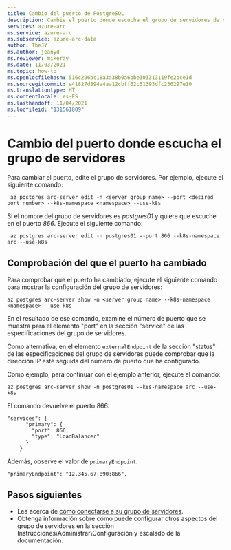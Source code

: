```yaml
---
title: Cambio del puerto de PostgreSQL
description: Cambie el puerto donde escucha el grupo de servidores de Hiperescala de PostgreSQL habilitada para Azure Arc.
services: azure-arc
ms.service: azure-arc
ms.subservice: azure-arc-data
author: TheJY
ms.author: jeanyd
ms.reviewer: mikeray
ms.date: 11/03/2021
ms.topic: how-to
ms.openlocfilehash: 516c296bc18a3a38b0a6bbe303313119fe2bce1d
ms.sourcegitcommit: e41827d894a4aa12cbff62c51393dfc236297e10
ms.translationtype: HT
ms.contentlocale: es-ES
ms.lasthandoff: 11/04/2021
ms.locfileid: "131561809"
---
```

# <a name="change-the-port-on-which-the-server-group-is-listening"></a>Cambio del puerto donde escucha el grupo de servidores 

Para cambiar el puerto, edite el grupo de servidores. Por ejemplo, ejecute el siguiente comando:

```azurecli
 az postgres arc-server edit -n <server group name> --port <desired port number> --k8s-namespace <namespace> --use-k8s
```

Si el nombre del grupo de servidores es _postgres01_ y quiere que escuche en el puerto _866_. Ejecute el siguiente comando:

```azurecli
 az postgres arc-server edit -n postgres01 --port 866 --k8s-namespace arc --use-k8s
```

## <a name="verify-that-the-port-was-changed"></a>Comprobación del que el puerto ha cambiado

Para comprobar que el puerto ha cambiado, ejecute el siguiente comando para mostrar la configuración del grupo de servidores:

```azurecli
az postgres arc-server show -n <server group name> --k8s-namespace <namespace> --use-k8s
```

En el resultado de ese comando, examine el número de puerto que se muestra para el elemento "port" en la sección "service" de las especificaciones del grupo de servidores.

Como alternativa, en el elemento `externalEndpoint` de la sección "status" de las especificaciones del grupo de servidores puede comprobar que la dirección IP esté seguida del número de puerto que ha configurado.

Como ejemplo, para continuar con el ejemplo anterior, ejecute el comando:

```azurecli
az postgres arc-server show -n postgres01 --k8s-namespace arc --use-k8s
```

El comando devuelve el puerto 866:

```output
"services": {
      "primary": {
        "port": 866,
        "type": "LoadBalancer"
      }
    }
```

Además, observe el valor de `primaryEndpoint`.

```output
"primaryEndpoint": "12.345.67.890:866",
```

## <a name="next-steps"></a>Pasos siguientes
- Lea acerca de [cómo conectarse a su grupo de servidores](get-connection-endpoints-and-connection-strings-postgres-hyperscale.md).
- Obtenga información sobre cómo puede configurar otros aspectos del grupo de servidores en la sección Instrucciones\Administrar\Configuración y escalado de la documentación.
